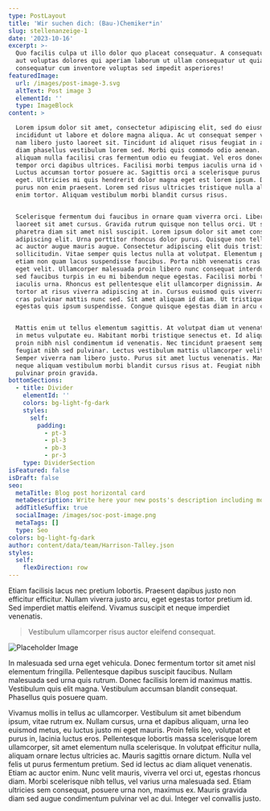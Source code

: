 ```yaml
---
type: PostLayout
title: 'Wir suchen dich: (Bau-)Chemiker*in'
slug: stellenanzeige-1
date: '2023-10-16'
excerpt: >-
  Quo facilis culpa ut illo dolor quo placeat consequatur. A consequatur facilis
  aut voluptas dolores qui aperiam laborum ut ullam consequatur ut quia
  consequatur cum inventore voluptas sed impedit asperiores!
featuredImage:
  url: /images/post-image-3.svg
  altText: Post image 3
  elementId: ''
  type: ImageBlock
content: >

  Lorem ipsum dolor sit amet, consectetur adipiscing elit, sed do eiusmod tempor
  incididunt ut labore et dolore magna aliqua. Ac ut consequat semper viverra
  nam libero justo laoreet sit. Tincidunt id aliquet risus feugiat in ante. Non
  diam phasellus vestibulum lorem sed. Morbi quis commodo odio aenean. Tortor
  aliquam nulla facilisi cras fermentum odio eu feugiat. Vel eros donec ac odio
  tempor orci dapibus ultrices. Facilisi morbi tempus iaculis urna id volutpat.
  Luctus accumsan tortor posuere ac. Sagittis orci a scelerisque purus semper
  eget. Ultricies mi quis hendrerit dolor magna eget est lorem ipsum. Dolor
  purus non enim praesent. Lorem sed risus ultricies tristique nulla aliquet
  enim tortor. Aliquam vestibulum morbi blandit cursus risus.


  Scelerisque fermentum dui faucibus in ornare quam viverra orci. Libero justo
  laoreet sit amet cursus. Gravida rutrum quisque non tellus orci. Ut sem nulla
  pharetra diam sit amet nisl suscipit. Lorem ipsum dolor sit amet consectetur
  adipiscing elit. Urna porttitor rhoncus dolor purus. Quisque non tellus orci
  ac auctor augue mauris augue. Consectetur adipiscing elit duis tristique
  sollicitudin. Vitae semper quis lectus nulla at volutpat. Elementum pulvinar
  etiam non quam lacus suspendisse faucibus. Porta nibh venenatis cras sed felis
  eget velit. Ullamcorper malesuada proin libero nunc consequat interdum. Enim
  sed faucibus turpis in eu mi bibendum neque egestas. Facilisi morbi tempus
  iaculis urna. Rhoncus est pellentesque elit ullamcorper dignissim. Aenean et
  tortor at risus viverra adipiscing at in. Cursus euismod quis viverra nibh
  cras pulvinar mattis nunc sed. Sit amet aliquam id diam. Ut tristique et
  egestas quis ipsum suspendisse. Congue quisque egestas diam in arcu cursus.


  Mattis enim ut tellus elementum sagittis. At volutpat diam ut venenatis tellus
  in metus vulputate eu. Habitant morbi tristique senectus et. Id aliquet lectus
  proin nibh nisl condimentum id venenatis. Nec tincidunt praesent semper
  feugiat nibh sed pulvinar. Lectus vestibulum mattis ullamcorper velit sed.
  Semper viverra nam libero justo. Purus sit amet luctus venenatis. Massa id
  neque aliquam vestibulum morbi blandit cursus risus at. Feugiat nibh sed
  pulvinar proin gravida.
bottomSections:
  - title: Divider
    elementId: ''
    colors: bg-light-fg-dark
    styles:
      self:
        padding:
          - pt-3
          - pl-3
          - pb-3
          - pr-3
    type: DividerSection
isFeatured: false
isDraft: false
seo:
  metaTitle: Blog post horizontal card
  metaDescription: Write here your new posts's description including most relevant keywords.
  addTitleSuffix: true
  socialImage: /images/soc-post-image.png
  metaTags: []
  type: Seo
colors: bg-light-fg-dark
author: content/data/team/Harrison-Talley.json
styles:
  self:
    flexDirection: row
---
```

Etiam facilisis lacus nec pretium lobortis. Praesent dapibus justo non efficitur efficitur. Nullam viverra justo arcu, eget egestas tortor pretium id. Sed imperdiet mattis eleifend. Vivamus suscipit et neque imperdiet venenatis.

> Vestibulum ullamcorper risus auctor eleifend consequat.

![Placeholder Image](https://assets.stackbit.com/components/images/default/post-4.jpeg)

In malesuada sed urna eget vehicula. Donec fermentum tortor sit amet nisl elementum fringilla. Pellentesque dapibus suscipit faucibus. Nullam malesuada sed urna quis rutrum. Donec facilisis lorem id maximus mattis. Vestibulum quis elit magna. Vestibulum accumsan blandit consequat. Phasellus quis posuere quam.

Vivamus mollis in tellus ac ullamcorper. Vestibulum sit amet bibendum ipsum, vitae rutrum ex. Nullam cursus, urna et dapibus aliquam, urna leo euismod metus, eu luctus justo mi eget mauris. Proin felis leo, volutpat et purus in, lacinia luctus eros. Pellentesque lobortis massa scelerisque lorem ullamcorper, sit amet elementum nulla scelerisque. In volutpat efficitur nulla, aliquam ornare lectus ultricies ac. Mauris sagittis ornare dictum. Nulla vel felis ut purus fermentum pretium. Sed id lectus ac diam aliquet venenatis. Etiam ac auctor enim. Nunc velit mauris, viverra vel orci ut, egestas rhoncus diam. Morbi scelerisque nibh tellus, vel varius urna malesuada sed. Etiam ultricies sem consequat, posuere urna non, maximus ex. Mauris gravida diam sed augue condimentum pulvinar vel ac dui. Integer vel convallis justo.